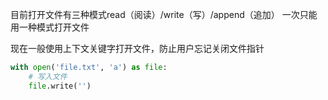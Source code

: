 目前打开文件有三种模式read（阅读）/write（写）/append（追加）
一次只能用一种模式打开文件

现在一般使用上下文关键字打开文件，防止用户忘记关闭文件指针
```python
with open('file.txt', 'a') as file:
	# 写入文件
	file.write('')
```